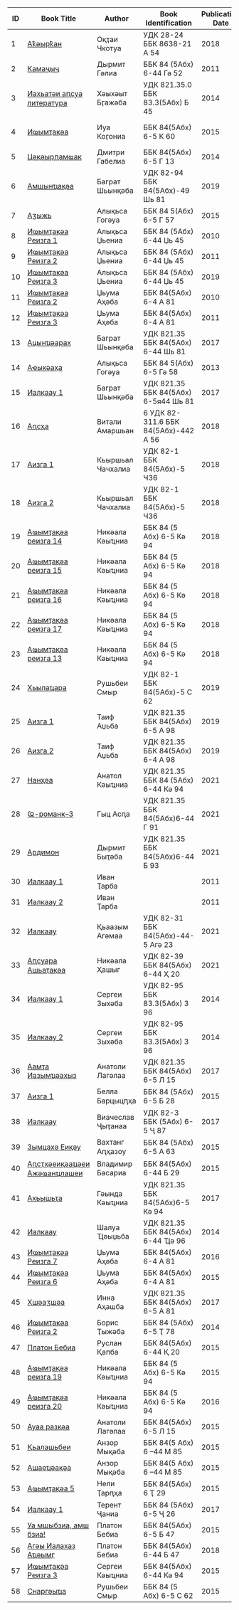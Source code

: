 |**ID**|**Book Title**|**Author**|**Book Identification**|**Publication Date**|**CC0**|**Comments**|
|-|-|-|-|-|-|-|
|1|[Аҟәырҟан](https://github.com/danielinux7/abkhazian-books/blob/main/1.pdf)|Оқҭаи Чкотуа|УДК 28-24 ББК 8638-21 А 54|2018|![][1]|Mozilla author(s) agreement|
|2|[Камаҷыҷ](https://github.com/danielinux7/abkhazian-books/blob/main/2.pdf)|Дырмит Гәлиа|ББК 84 (5Абх) 6-44 Гә 52|2011|![][1]|Reprint 1940|
|3|[Иахьатәи аԥсуа литература](https://github.com/danielinux7/abkhazian-books/blob/main/3.pdf)|Хәыхәыт Бӷажәба|УДК 821.35.0 ББК 83.3(5Абх) Б 45|2014|![][1]|Reprint 1933|
|4|[Иҩымҭақәа](https://github.com/danielinux7/abkhazian-books/blob/main/4.pdf)|Иуа Коӷониа|ББК 84(5Абх) 6-5 К 60|2015|![][1]|Reprint (1904-1928)|
|5|[Цәқәырԥамҩак](https://github.com/danielinux7/abkhazian-books/blob/main/5.pdf)|Дмитри Габелиа|ББК 84(5Абх) 6-5 Г 13|2014|![][1]|By author(s)|
|6|[Амшынҵақәа](https://github.com/danielinux7/abkhazian-books/blob/main/6.pdf)|Баграт Шьынқәба|УДК 82-94 ББК 84(5Абх)-49 Шь 81|2019|![][1]|By author(s)|
|7|[Аӡыжь](https://github.com/danielinux7/abkhazian-books/blob/main/7.pdf)|Алықьса Гогәуа|ББК 84 5(Абх) 6-5 Г 57|2015|![][1]|By author(s)|
|8|[Иҩымҭақәа Реизга 1](https://github.com/danielinux7/abkhazian-books/blob/main/8.pdf)|Алықьса Џьениа|ББК 84 (5Абх) 6-44 Џь 45|2010|![][1]|By author(s)|
|9|[Иҩымҭақәа Реизга 2](https://github.com/danielinux7/abkhazian-books/blob/main/9.pdf)|Алықьса Џьениа|ББК 84 (5Абх) 6-44 Џь 45|2011|![][1]|By author(s)|
|10|[Иҩымҭақәа Реизга 3](https://github.com/danielinux7/abkhazian-books/blob/main/10.pdf)|Алықьса Џьениа|ББК 84 (5Абх) 6-44 Џь 45|2019|![][1]|By author(s)|
|11|[Иҩымҭақәа Реизга 2](https://github.com/danielinux7/abkhazian-books/blob/main/11.pdf)|Џьума Аҳәба|ББК 84(5Абх) 6-4 А 81|2010|![][1]|By author(s)|
|12|[Иҩымҭақәа Реизга 3](https://github.com/danielinux7/abkhazian-books/blob/main/12.pdf)|Џьума Аҳәба|ББК 84(5Абх) 6-4 А 81|2011|![][1]|By author(s)|
|13|[Ацынҵәарах](https://github.com/danielinux7/abkhazian-books/blob/main/13.pdf)|Баграт Шьынқәба|УДК 821.35 ББК 84(5Абх) 6-44 Шь 81|2017|![][1]|By author(s)|
|14|[Аҽыкәаҳа](https://github.com/danielinux7/abkhazian-books/blob/main/14.pdf)|Алықьса Гогәуа|ББК 84 5(Абх) 6-5 Гә 58|2013|![][1]|By author(s)|
|15|[Иалкаау 1](https://github.com/danielinux7/abkhazian-books/blob/main/15.pdf)|Баграт Шьынқәба|УДК 821.35 ББК 84(5Абх) 6-5я44 Шь 81|2017|![][1]|By author(s)|
|16|[Аԥсҳа](https://github.com/danielinux7/abkhazian-books/blob/main/16.pdf)|Витали Амаршьан|6 УДК 82-311.6 ББК 84(5Абх)-442 А 56|2018|![][1]|By author(s)|
|17|[Аизга 1](https://github.com/danielinux7/abkhazian-books/blob/main/17.pdf)|Кьыршьал Чачхалиа|УДК 82-1 ББК 84(5Абх)-5 Ч36|2018|![][1]|By author(s)|
|18|[Аизга 2](https://github.com/danielinux7/abkhazian-books/blob/main/18.pdf)|Кьыршьал Чачхалиа|УДК 82-1 ББК 84(5Абх)-5 Ч36|2018|![][1]|By author(s)|
|19|[Аҩымҭақәа реизга 14](https://github.com/danielinux7/abkhazian-books/blob/main/19.pdf)|Никәала Кәыҵниа|ББК 84 (5 Абх) 6-5 Кә 94|2018|![][1]|By author(s)|
|20|[Аҩымҭақәа реизга 15](https://github.com/danielinux7/abkhazian-books/blob/main/20.pdf)|Никәала Кәыҵниа|ББК 84 (5 Абх) 6-5 Кә 94|2018|![][1]|By author(s)|
|21|[Аҩымҭақәа реизга 16](https://github.com/danielinux7/abkhazian-books/blob/main/21.pdf)|Никәала Кәыҵниа|ББК 84 (5 Абх) 6-5 Кә 94|2018|![][1]|By author(s)|
|22|[Аҩымҭақәа реизга 17](https://github.com/danielinux7/abkhazian-books/blob/main/22.pdf)|Никәала Кәыҵниа|ББК 84 (5 Абх) 6-5 Кә 94|2018|![][1]|By author(s)|
|23|[Аҩымҭақәа реизга 13](https://github.com/danielinux7/abkhazian-books/blob/main/23.pdf)|Никәала Кәыҵниа|ББК 84 (5 Абх) 6-5 Кә 94|2018|![][1]|By author(s)|
|24|[Хьылаҵара](https://github.com/danielinux7/abkhazian-books/blob/main/24.pdf)|Рушьбеи Смыр|УДК 82-1 ББК 84(5Абх)-5 С 62|2019|![][1]|By author(s)|
|25|[Аизга 1](https://github.com/danielinux7/abkhazian-books/blob/main/25.pdf)|Таиф Аџьба|УДК 821.35 ББК 84(5Абх) 6-5 А 98|2019|![][1]|By author(s)|
|26|[Аизга 2](https://github.com/danielinux7/abkhazian-books/blob/main/26.pdf)|Таиф Аџьба|УДК 821.35 ББК 84(5Абх) 6-4 А 98|2019|![][1]|By author(s)|
|27|[Нанҳәа](https://github.com/danielinux7/abkhazian-books/blob/main/27.pdf)|Анатол Кәыҵниа|УДК 821.35 ББК 84 (5Абх) 6-44 Кә 94|2021|![][1]|By author(s)|
|28|[Ҩ-романк–3](https://github.com/danielinux7/abkhazian-books/blob/main/28.pdf)|Гыц Асԥа|УДК 821.35 ББК 84(5Абх)6-44 Г 91|2021|![][1]|By author(s)|
|29|[Ардимон](https://github.com/danielinux7/abkhazian-books/blob/main/29.pdf)|Дырмит Быҭәба|УДК 821.35 ББК 84(5Абх)6-44 Б 93|2021|![][1]|By author(s)|
|30|[Иалкаау 1](https://github.com/danielinux7/abkhazian-books/blob/main/30.pdf)|Иван Ҭарба||2011|![][1]|By author(s)|
|31|[Иалкаау 2](https://github.com/danielinux7/abkhazian-books/blob/main/31.pdf)|Иван Ҭарба||2011|![][1]|By author(s)|
|32|[Иалкаау](https://github.com/danielinux7/abkhazian-books/blob/main/32.pdf)|Қьаазым Агәмаа|УДК 82-31 ББК 84(5Абх)-44-5 Агә 23|2021|![][1]|By author(s)|
|33|[Аԥсуара Ашьаҭақәа](https://github.com/danielinux7/abkhazian-books/blob/main/33.pdf)|Никәала Ҳашыг|УДК 82-39 ББК 84(5Абх) 6-44 Ҳ 20|2021|![][1]|By author(s)|
|34|[Иалкаау 1](https://github.com/danielinux7/abkhazian-books/blob/main/34.pdf)|Сергеи Зыхәба|УДК 82-95 ББК 83.3(5Абх) З 96|2014|![][1]|By author(s)|
|35|[Иалкаау 2](https://github.com/danielinux7/abkhazian-books/blob/main/35.pdf)|Сергеи Зыхәба|УДК 82-95 ББК 83.3(5Абх) З 96|2014|![][1]|By author(s)|
|36|[Аамҭа Иазымҵәахыз](https://github.com/danielinux7/abkhazian-books/blob/main/36.pdf)|Анатоли Лагәлаа|УДК 821.35 ББК 84(5Абх) 6-5 Л 15|2017|![][1]|By author(s)|
|37|[Аизга 1](https://github.com/danielinux7/abkhazian-books/blob/main/37.pdf)|Белла Барцыцԥҳа|ББК 84 (5Абх) 6-5 Б 28|2015|![][1]|By author(s)|
|38|[Иалкаау](https://github.com/danielinux7/abkhazian-books/blob/main/38.pdf)|Виачеслав Ҷыҭанаа|УДК 82-3 ББК (5Абх) 6-5 Ҷ 87|2017|![][1]|By author(s)|
|39|[Зымцахә Еиқәу](https://github.com/danielinux7/abkhazian-books/blob/main/39.pdf)|Вахтанг Аԥҳазоу|ББК 84 (5Абх) 6-5 А 63|2015|![][1]|By author(s)|
|40|[Аԥсҭҳәеиқәаҵәеи Ажәҩанҵлашеи](https://github.com/danielinux7/abkhazian-books/blob/main/40.pdf)|Владимир Басариа|ББК 84(5Абх) 6-44 Б 29|2015|![][1]|By author(s)|
|41|[Ахьышьҭа](https://github.com/danielinux7/abkhazian-books/blob/main/41.pdf)|Гәында Кәыҵниа|УДК 821.35 ББК 84(5Абх)6-5 Кә 94|2017|![][1]|By author(s)|
|42|[Иалкаау](https://github.com/danielinux7/abkhazian-books/blob/main/42.pdf)|Шалуа Ҵәыџьба|УДК 821.35 ББК 84(5Абх) 6-44 Ҵә 96|2014|![][1]|By author(s)|
|43|[Иҩымҭақәа Реизга 7](https://github.com/danielinux7/abkhazian-books/blob/main/43.pdf)|Џьума Аҳәба|ББК 84(5Абх) 6-4 А 81|2016|![][1]|By author(s)|
|44|[Иҩымҭақәа Реизга 6](https://github.com/danielinux7/abkhazian-books/blob/main/44.pdf)|Џьума Аҳәба|ББК 84(5Абх) 6-4 А 81|2015|![][1]|By author(s)|
|45|[Хшәаӡшәа](https://github.com/danielinux7/abkhazian-books/blob/main/45.pdf)|Инна Аҳашба|УДК 821.35 ББК 84(5Абх) 6-5 А 81|2017|![][1]|By author(s)|
|46|[Иҩымҭақәа Реизга 2](https://github.com/danielinux7/abkhazian-books/blob/main/46.pdf)|Борис Ҭыжәба|ББК 84 (5Абх) 6-5 Ҭ 78|2014|![][1]|By author(s)|
|47|[Платон Бебиа](https://github.com/danielinux7/abkhazian-books/blob/main/47.pdf)|Руслан Қапба|ББК 84(5Абх) 6-44 Қ 20|2015|![][1]|By author(s)|
|48|[Аҩымҭақәа реизга 19](https://github.com/danielinux7/abkhazian-books/blob/main/48.pdf)|Никәала Кәыҵниа|ББК 84 (5 Абх) 6-5 Кә 94|2015|![][1]|By author(s)|
|49|[Аҩымҭақәа реизга 20](https://github.com/danielinux7/abkhazian-books/blob/main/49.pdf)|Никәала Кәыҵниа|ББК 84 (5 Абх) 6-5 Кә 94|2016|![][1]|By author(s)|
|50|[Ауаа разқәа](https://github.com/danielinux7/abkhazian-books/blob/main/50.pdf)|Анатоли Лагәлаа|ББК 84(5Абх) 6-5 Л 15|2015|![][1]|By author(s)|
|51|[Қьалашьбеи](https://github.com/danielinux7/abkhazian-books/blob/main/51.pdf)|Анзор Мықәба|ББК 84(5 Абх) 6 –44 М 85|2015|![][1]|By author(s)|
|52|[Ашаеҵәақәа](https://github.com/danielinux7/abkhazian-books/blob/main/52.pdf)|Анзор Мықәба|ББК 84(5 Абх) 6 –44 М 85|2015|![][1]|By author(s)|
|53|[Аҩымҭақәа 5](https://github.com/danielinux7/abkhazian-books/blob/main/53.pdf)|Нели Ҭарԥҳа|ББК 84(5Абх) 6 Ҭ 29|2015|![][1]|By author(s)|
|54|[Иалкаау 1](https://github.com/danielinux7/abkhazian-books/blob/main/54.pdf)|Терент Ҷаниа|ББК 84 (5Абх) 6-5 Ҷ 26|2017|![][1]|By author(s)|
|55|[Уа мшыбзиа, амш бзиа!](https://github.com/danielinux7/abkhazian-books/blob/main/55.pdf)|Платон Бебиа|ББК 84(5Абх) 6-5 Б 47|2015|![][1]|By author(s)|
|56|[Агәы Иалахаз Аҵәымӷ](https://github.com/danielinux7/abkhazian-books/blob/main/56.pdf)|Платон Бебиа|ББК 84(5Абх) 6-44 Б 47|2018|![][1]|By author(s)|
|57|[Иҩымҭақәа Реизга 3](https://github.com/danielinux7/abkhazian-books/blob/main/57.pdf)|Сергеи Кәыҵниа|ББК 84(5Абх) 6-44 Кә 94|2015|![][1]|By author(s)|
|58|[Снаргәыҵа](https://github.com/danielinux7/abkhazian-books/blob/main/58.pdf)|Рушьбеи Смыр|ББК 84 (5 Абх) 6-5 С 62|2015|![][1]|By author(s)|

[1]: https://img.shields.io/static/v1?label=&message=Yes&color=green
[2]: https://img.shields.io/static/v1?label=&message=No&color=red
